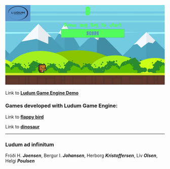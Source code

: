 ![Dino logo](extra/dino.png)

Link to [**Ludum Game Engine Demo**](https://bergurijohansen.github.io/LudumGameEngine/)

### Games developed with Ludum Game Engine:

Link to [**flappy bird**](https://bergurijohansen.github.io/LudumFlappy/)

Link to [**dinosaur**](https://bergurijohansen.github.io/LudumDino/)

---

### Ludum **ad infinitum**

Fróði H. **_Joensen_**, Bergur I. **_Johansen_**, Herborg **_Kristoffersen_**, Lív **_Olsen_**, Helgi **_Poulsen_**

